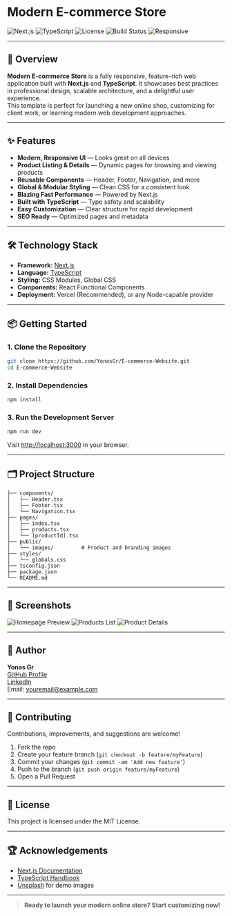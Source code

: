 # Modern E-commerce Store

![Next.js](https://img.shields.io/badge/Next.js-14.x-blue?logo=nextdotjs)
![TypeScript](https://img.shields.io/badge/TypeScript-5.x-blue?logo=typescript)
![License](https://img.shields.io/badge/License-MIT-green.svg)
![Build Status](https://img.shields.io/badge/build-passing-brightgreen)
![Responsive](https://img.shields.io/badge/Responsive%20Design-Yes-blue)

---

## 🚀 Overview

**Modern E-commerce Store** is a fully responsive, feature-rich web application built with **Next.js** and **TypeScript**. It showcases best practices in professional design, scalable architecture, and a delightful user experience.  
This template is perfect for launching a new online shop, customizing for client work, or learning modern web development approaches.

---

## ✨ Features

- **Modern, Responsive UI** — Looks great on all devices
- **Product Listing & Details** — Dynamic pages for browsing and viewing products
- **Reusable Components** — Header, Footer, Navigation, and more
- **Global & Modular Styling** — Clean CSS for a consistent look
- **Blazing Fast Performance** — Powered by Next.js
- **Built with TypeScript** — Type safety and scalability
- **Easy Customization** — Clear structure for rapid development
- **SEO Ready** — Optimized pages and metadata

---

## 🛠️ Technology Stack

- **Framework:** [Next.js](https://nextjs.org/)
- **Language:** [TypeScript](https://www.typescriptlang.org/)
- **Styling:** CSS Modules, Global CSS
- **Components:** React Functional Components
- **Deployment:** Vercel (Recommended), or any Node-capable provider

---

## 📦 Getting Started

### 1. **Clone the Repository**
```bash
git clone https://github.com/YonasGr/E-commerce-Website.git
cd E-commerce-Website
```

### 2. **Install Dependencies**
```bash
npm install
```

### 3. **Run the Development Server**
```bash
npm run dev
```
Visit [http://localhost:3000](http://localhost:3000) in your browser.

---

## 🗂️ Project Structure

```
├── components/
│   ├── Header.tsx
│   ├── Footer.tsx
│   └── Navigation.tsx
├── pages/
│   ├── index.tsx
│   ├── products.tsx
│   └── [productId].tsx
├── public/
│   └── images/         # Product and branding images
├── styles/
│   └── globals.css
├── tsconfig.json
├── package.json
└── README.md
```

---

## 📸 Screenshots

![Homepage Preview](public/images/home-preview.png)
![Products List](public/images/products-preview.png)
![Product Details](public/images/product-details-preview.png)

---

## 👤 Author

**Yonas Gr**  
[GitHub Profile](https://github.com/YonasGr)  
[LinkedIn](https://www.linkedin.com/in/your-linkedin/)  
Email: youremail@example.com

---

## 🤝 Contributing

Contributions, improvements, and suggestions are welcome!

1. Fork the repo
2. Create your feature branch (`git checkout -b feature/myFeature`)
3. Commit your changes (`git commit -am 'Add new feature'`)
4. Push to the branch (`git push origin feature/myFeature`)
5. Open a Pull Request

---

## 📄 License

This project is licensed under the MIT License.

---

## 🏆 Acknowledgements

- [Next.js Documentation](https://nextjs.org/docs)
- [TypeScript Handbook](https://www.typescriptlang.org/docs/)
- [Unsplash](https://unsplash.com/) for demo images

---

> **Ready to launch your modern online store? Start customizing now!**
